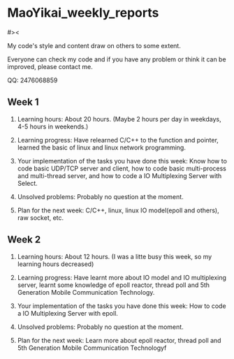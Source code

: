 # MaoYikai_weekly_reports
#><

My code's style and content draw on others to some extent.

Everyone can check my code and if you have any problem or think it can be improved, please contact me.

QQ: 2476068859
## Week 1
1. Learning hours: About 20 hours. (Maybe 2 hours per day in weekdays, 4-5 hours in weekends.)

2. Learning progress: Have relearned C/C++ to the function and pointer, learned the basic of linux and linux network programming.

3. Your implementation of the tasks you have done this week: Know how to code basic UDP/TCP server and client, how to code basic multi-process and multi-thread        server, and how to code a IO Multiplexing Server with Select.

4. Unsolved problems: Probably no question at the moment.

5. Plan for the next week: C/C++, linux, linux IO model(epoll and others), raw socket, etc.

## Week 2

1. Learning hours: About 12 hours. (I was a litte busy this week, so my learning hours decreased)

2. Learning progress: Have learnt more about IO model and IO multiplexing server, learnt some knowledge of epoll reactor, thread poll and 5th Generation Mobile Communication Technology.

3. Your implementation of the tasks you have done this week: How to code a IO Multiplexing Server with epoll.

4. Unsolved problems: Probably no question at the moment.

5. Plan for the next week: Learn more about epoll reactor, thread poll and 5th Generation Mobile Communication Technologyf


